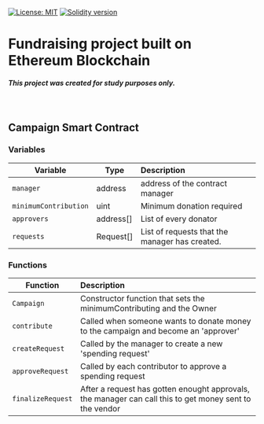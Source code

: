 [![License: MIT](https://img.shields.io/badge/License-MIT-yellow.svg)](https://opensource.org/licenses/MIT) 
[![Solidity version](https://img.shields.io/static/v1?label=Solidity&message=0.4.17&color=informational)](https://docs.soliditylang.org/en/v0.4.17)

# Fundraising project built on Ethereum Blockchain
##### **This project was created for study purposes only.**
<br>

## Campaign Smart Contract
### **Variables**
| Variable | Type | Description |
| --- | --- | :--- |
| `manager` | address | address of the contract manager |
| `minimumContribution` | uint | Minimum donation required |
| `approvers` | address[] | List of every donator |
| `requests` | Request[] | List of requests that the manager has created. |

### **Functions**
| Function | Description |
| --- | :--- |
| `Campaign` | Constructor function that sets the minimumContributing and the Owner |
| `contribute` | Called when someone wants to donate money to the campaign and become an 'approver' |
| `createRequest` | Called by the manager to create a new 'spending request' |
| `approveRequest` | Called by each contributor to approve a spending request |
| `finalizeRequest` | After a request has gotten enought approvals, the manager can call this to get money sent to the vendor |
